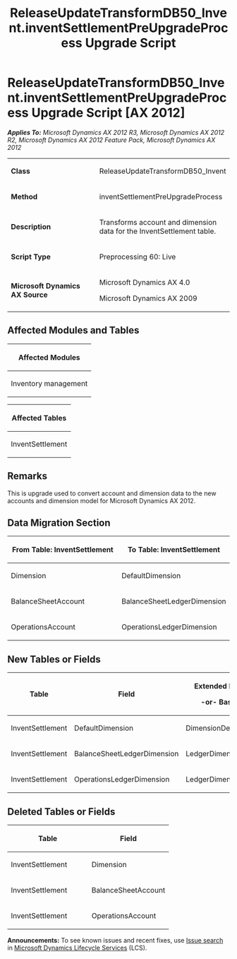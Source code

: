 ﻿---
title: ReleaseUpdateTransformDB50_Invent.inventSettlementPreUpgradeProcess Upgrade Script
TOCTitle: ReleaseUpdateTransformDB50_Invent.inventSettlementPreUpgradeProcess Upgrade Script
ms:assetid: d3425842-841f-7b2f-b58d-e87eb228f6c4
ms:mtpsurl: https://msdn.microsoft.com/en-us/library/JJ686971(v=AX.60)
ms:contentKeyID: 49711422
ms.date: 05/18/2015
mtps_version: v=AX.60
---

# ReleaseUpdateTransformDB50\_Invent.inventSettlementPreUpgradeProcess Upgrade Script [AX 2012]


_**Applies To:** Microsoft Dynamics AX 2012 R3, Microsoft Dynamics AX 2012 R2, Microsoft Dynamics AX 2012 Feature Pack, Microsoft Dynamics AX 2012_

<table>
<colgroup>
<col style="width: 50%" />
<col style="width: 50%" />
</colgroup>
<tbody>
<tr class="odd">
<td><p><strong>Class</strong></p></td>
<td><p>ReleaseUpdateTransformDB50_Invent</p></td>
</tr>
<tr class="even">
<td><p><strong>Method</strong></p></td>
<td><p>inventSettlementPreUpgradeProcess</p></td>
</tr>
<tr class="odd">
<td><p><strong>Description</strong></p></td>
<td><p>Transforms account and dimension data for the InventSettlement table.</p></td>
</tr>
<tr class="even">
<td><p><strong>Script Type</strong></p></td>
<td><p>Preprocessing 60: Live</p></td>
</tr>
<tr class="odd">
<td><p><strong>Microsoft Dynamics AX Source</strong></p></td>
<td><p>Microsoft Dynamics AX 4.0</p>
<p>Microsoft Dynamics AX 2009</p></td>
</tr>
</tbody>
</table>


## Affected Modules and Tables

<table>
<colgroup>
<col style="width: 100%" />
</colgroup>
<thead>
<tr class="header">
<th><p>Affected Modules</p></th>
</tr>
</thead>
<tbody>
<tr class="odd">
<td><p>Inventory management</p></td>
</tr>
</tbody>
</table>


<table>
<colgroup>
<col style="width: 100%" />
</colgroup>
<thead>
<tr class="header">
<th><p>Affected Tables</p></th>
</tr>
</thead>
<tbody>
<tr class="odd">
<td><p>InventSettlement</p></td>
</tr>
</tbody>
</table>


## Remarks

This is upgrade used to convert account and dimension data to the new accounts and dimension model for Microsoft Dynamics AX 2012.

## Data Migration Section

<table>
<colgroup>
<col style="width: 50%" />
<col style="width: 50%" />
</colgroup>
<thead>
<tr class="header">
<th><p>From Table: InventSettlement</p></th>
<th><p>To Table: InventSettlement</p></th>
</tr>
</thead>
<tbody>
<tr class="odd">
<td><p>Dimension</p></td>
<td><p>DefaultDimension</p></td>
</tr>
<tr class="even">
<td><p>BalanceSheetAccount</p></td>
<td><p>BalanceSheetLedgerDimension</p></td>
</tr>
<tr class="odd">
<td><p>OperationsAccount</p></td>
<td><p>OperationsLedgerDimension</p></td>
</tr>
</tbody>
</table>


## New Tables or Fields

<table>
<colgroup>
<col style="width: 33%" />
<col style="width: 33%" />
<col style="width: 33%" />
</colgroup>
<thead>
<tr class="header">
<th><p>Table</p></th>
<th><p>Field</p></th>
<th><p>Extended Data Type</p>
<p>-or- Base Enum</p></th>
</tr>
</thead>
<tbody>
<tr class="odd">
<td><p>InventSettlement</p></td>
<td><p>DefaultDimension</p></td>
<td><p>DimensionDefault</p></td>
</tr>
<tr class="even">
<td><p>InventSettlement</p></td>
<td><p>BalanceSheetLedgerDimension</p></td>
<td><p>LedgerDimensionAccount</p></td>
</tr>
<tr class="odd">
<td><p>InventSettlement</p></td>
<td><p>OperationsLedgerDimension</p></td>
<td><p>LedgerDimensionAccount</p></td>
</tr>
</tbody>
</table>


## Deleted Tables or Fields

<table>
<colgroup>
<col style="width: 50%" />
<col style="width: 50%" />
</colgroup>
<thead>
<tr class="header">
<th><p>Table</p></th>
<th><p>Field</p></th>
</tr>
</thead>
<tbody>
<tr class="odd">
<td><p>InventSettlement</p></td>
<td><p>Dimension</p></td>
</tr>
<tr class="even">
<td><p>InventSettlement</p></td>
<td><p>BalanceSheetAccount</p></td>
</tr>
<tr class="odd">
<td><p>InventSettlement</p></td>
<td><p>OperationsAccount</p></td>
</tr>
</tbody>
</table>

  
**Announcements:** To see known issues and recent fixes, use [Issue search](http://go.microsoft.com/fwlink/?linkid=389258) in [Microsoft Dynamics Lifecycle Services](http://go.microsoft.com/fwlink/?linkid=306505) (LCS).

